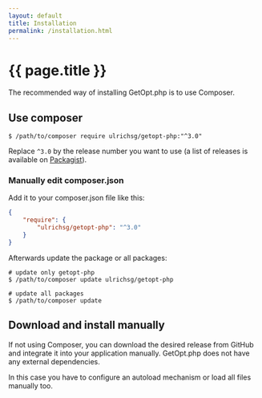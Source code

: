 ```yaml
---
layout: default
title: Installation
permalink: /installation.html
---
```

# {{ page.title }}

The recommended way of installing GetOpt.php is to use Composer.

## Use composer

```console
$ /path/to/composer require ulrichsg/getopt-php:"^3.0"
```

Replace `^3.0` by the release number you want to use (a list of releases is available on
[Packagist](https://packagist.org/packages/ulrichsg/getopt-php)).

### Manually edit composer.json

Add it to your composer.json file like this:

```json
{
    "require": {
        "ulrichsg/getopt-php": "^3.0"
    }
}
```

Afterwards update the package or all packages:

```console
# update only getopt-php
$ /path/to/composer update ulrichsg/getopt-php

# update all packages
$ /path/to/composer update
```

## Download and install manually

If not using Composer, you can download the desired release from GitHub and integrate it into your application
manually. GetOpt.php does not have any external dependencies.

In this case you have to configure an autoload mechanism or load all files manually too.
